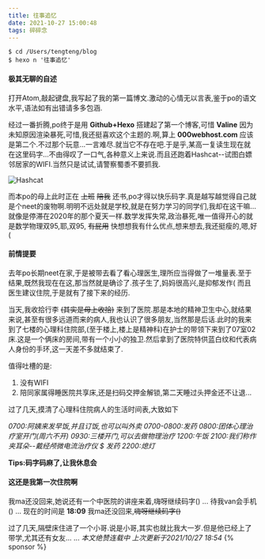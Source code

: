 ```yaml
---
title: 往事追忆
date: 2021-10-27 15:00:48
tags: 碎碎念
---
```


```
$ cd /Users/tengteng/blog
$ hexo n '往事追忆'
```

#### 极其无聊的自述

打开Atom,敲起键盘,我写起了我的第一篇博文.激动的心情无以言表,鉴于po的语文水平,语法如有出错请多多包涵.

经过一番折腾,po终于是用 **Github+Hexo** 搭建起了第一个博客,可惜 **Valine** 因为未知原因渲染暴死,可惜,我还挺喜欢这个主题的.啊,算上 **000webhost.com** 应该是第二个.不过那个玩意...一言难尽.就当它不存在吧.于是乎,某高一复读生现在就在这里码字...不由得叹了一口气,各种意义上来说.而且还跑着Hashcat--试图白嫖邻居家的WIFI.当然只是试试,请警察蜀黍不要抓我.

![Hashcat](Hashcat.png)

而本po的母上此时正在 ~~上班~~ ~~陪我~~ 还书,po才得以快乐码字.真是越写越觉得自己就是个neet的废物啊.明明不远处就是学校,就是在努力学习的同学们,我却在这干嘛...就像是停滞在2020年的那个夏天一样.数学发挥失常,政治暴死,唯一值得开心的就是数学物理双95,耶,双95, ~~有屁用~~
快想想我有什么优点,想来想去,我还挺瘦的,嗯,好(

#### 前情提要

去年po长期neet在家,于是被带去看了看心理医生,理所应当得做了一堆量表.至于结果,既然我现在在这,那当然就是确诊了.孩子生了,妈妈很高兴,是抑郁发作( 而且医生建议住院,于是就有了接下来的经历.

当天,我收拾行李 ~~(其实是母上收拾)~~ 来到了医院.那是本地的精神卫生中心,就结果来说,甚至有很多远道而来的病人,我也认识了很多朋友,当然那是后话.此时的我来到了七楼的心理科住院部,(至于楼上,楼上是精神科)在护士的带领下来到了07室02床.这是一个俩床的房间,带有一个小小的独卫.然后拿到了医院特供蓝白纹和代表病人身份的手环,这一天差不多就结束了.

值得吐槽的是:
 1. 没有WIFI
 2. 陪同家属得睡医院共享床,还是扫码交押金解锁,第二天睡过头押金还不让退...

过了几天,摸清了心理科住院病人的生活时间表,大致如下

*0700:阿姨来发早饭,并且订饭,也可以叫外卖
 0700-0800:发药
 0800:团体心理治疗室开门(周六不开)
 0930:三楼开门,可以去做物理治疗
 1200:午饭
 2100:我们称作夹耳朵--戴经颅微电流治疗仪 $ 发药
 2200:熄灯*

 **Tips:码字码麻了,让我休息会**

#### 这还是我第一次住院啊

我ma还没回来,她说还有一个中医院的讲座来着,嗨呀继续码字()
...
待我van会手机()
...
现在的时间是 **18:09**
我ma还没回来,~~嗨呀继续码字()~~

过了几天,隔壁床住进了一个小哥.说是小哥,其实也就比我大一岁.但是他已经上了带学,尤其还有女友...
...
*本文绝赞连载中 上次更新于2021/10/27 18:54*
{% sponsor %}
